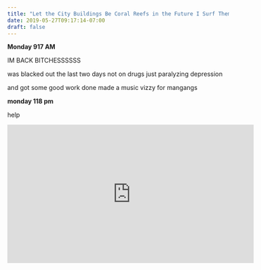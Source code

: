 ```yaml
---
title: "Let the City Buildings Be Coral Reefs in the Future I Surf Them"
date: 2019-05-27T09:17:14-07:00
draft: false
---
```



**Monday 917 AM**

IM BACK BITCHESSSSSS

was blacked out the last two days not on drugs just paralyzing depression

and got some good work done made a music vizzy for mangangs



**monday 118 pm**

help

<iframe width="560" height="315" src="https://www.youtube.com/embed/o_6z5UsTtlg" frameborder="0" allow="accelerometer; autoplay; encrypted-media; gyroscope; picture-in-picture" allowfullscreen></iframe>

